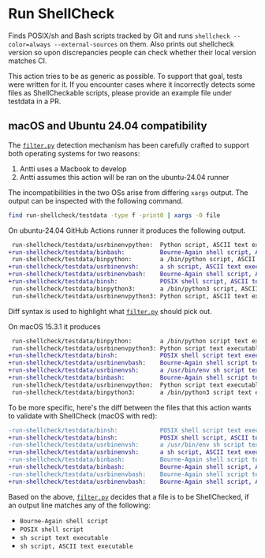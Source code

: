 # Run ShellCheck

Finds POSIX/sh and Bash scripts tracked by Git and runs `shellcheck --color=always --external-sources` on them. Also prints out shellcheck version so upon discrepancies people can check whether their local version matches CI.

This action tries to be as generic as possible. To support that goal, tests were written for it. If you encounter cases where it incorrectly detects some files as ShellCheckable scripts, please provide an example file under testdata in a PR.

## macOS and Ubuntu 24.04 compatibility

The [`filter.py`](./filter.py) detection mechanism has been carefully crafted to support both operating systems for two reasons:

1. Antti uses a Macbook to develop
2. Antti assumes this action will be ran on the ubuntu-24.04 runner

The incompatibilities in the two OSs arise from differing `xargs` output. The output can be inspected with the following command.

```sh
find run-shellcheck/testdata -type f -print0 | xargs -0 file
```

On ubuntu-24.04 GitHub Actions runner it produces the following output.

```diff
 run-shellcheck/testdata/usrbinenvpython:  Python script, ASCII text executable
+run-shellcheck/testdata/binbash:          Bourne-Again shell script, ASCII text executable
 run-shellcheck/testdata/binpython:        a /bin/python script, ASCII text executable
+run-shellcheck/testdata/usrbinenvsh:      a sh script, ASCII text executable
+run-shellcheck/testdata/usrbinenvbash:    Bourne-Again shell script, ASCII text executable
+run-shellcheck/testdata/binsh:            POSIX shell script, ASCII text executable
 run-shellcheck/testdata/binpython3:       a /bin/python3 script, ASCII text executable
 run-shellcheck/testdata/usrbinenvpython3: Python script, ASCII text executable
```

Diff syntax is used to highlight what [`filter.py`](./filter.py) should pick out.

On macOS 15.3.1 it produces

```diff
 run-shellcheck/testdata/binpython:        a /bin/python script text executable, ASCII text
 run-shellcheck/testdata/usrbinenvpython3: Python script text executable, ASCII text
+run-shellcheck/testdata/binsh:            POSIX shell script text executable, ASCII text
+run-shellcheck/testdata/usrbinenvbash:    Bourne-Again shell script text executable, ASCII text
+run-shellcheck/testdata/usrbinenvsh:      a /usr/bin/env sh script text executable, ASCII text
+run-shellcheck/testdata/binbash:          Bourne-Again shell script text executable, ASCII text
 run-shellcheck/testdata/usrbinenvpython:  Python script text executable, ASCII text
 run-shellcheck/testdata/binpython3:       a /bin/python3 script text executable, ASCII text
```

To be more specific, here's the diff between the files that this action wants to validate with ShellCheck (macOS with red):

```diff
-run-shellcheck/testdata/binsh:            POSIX shell script text executable, ASCII text
+run-shellcheck/testdata/binsh:            POSIX shell script, ASCII text executable
-run-shellcheck/testdata/usrbinenvsh:      a /usr/bin/env sh script text executable, ASCII text
+run-shellcheck/testdata/usrbinenvsh:      a sh script, ASCII text executable
-run-shellcheck/testdata/binbash:          Bourne-Again shell script text executable, ASCII text
+run-shellcheck/testdata/binbash:          Bourne-Again shell script, ASCII text executable
-run-shellcheck/testdata/usrbinenvbash:    Bourne-Again shell script text executable, ASCII text
+run-shellcheck/testdata/usrbinenvbash:    Bourne-Again shell script, ASCII text executable
```

Based on the above, [`filter.py`](./filter.py) decides that a file is to be ShellChecked, if an output line matches any of the following:

- `Bourne-Again shell script`
- `POSIX shell script`
- `sh script text executable`
- `sh script, ASCII text executable`
